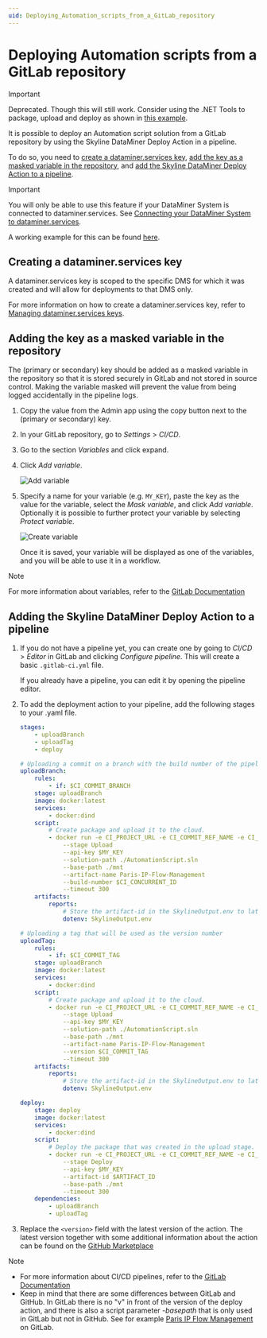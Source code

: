```yaml
---
uid: Deploying_Automation_scripts_from_a_GitLab_repository
---
```


# Deploying Automation scripts from a GitLab repository

> [!IMPORTANT]
> Deprecated. Though this will still work. Consider using the .NET Tools to package, upload and deploy as shown in [this example](#CICD_GitLab_Examples).

It is possible to deploy an Automation script solution from a GitLab repository by using the Skyline DataMiner Deploy Action in a pipeline.

To do so, you need to [create a dataminer.services key](#creating-a-dataminerservices-key), [add the key as a masked variable in the repository](#adding-the-key-as-a-masked-variable-in-the-repository), and [add the Skyline DataMiner Deploy Action to a pipeline](#adding-the-skyline-dataminer-deploy-action-to-a-pipeline).

> [!IMPORTANT]
> You will only be able to use this feature if your DataMiner System is connected to dataminer.services. See [Connecting your DataMiner System to dataminer.services](xref:Connecting_your_DataMiner_System_to_the_cloud).

A working example for this can be found [here](https://gitlab.com/ziinecorp/paris-ip-flow-management).

## Creating a dataminer.services key

A dataminer.services key is scoped to the specific DMS for which it was created and will allow for deployments to that DMS only.

For more information on how to create a dataminer.services key, refer to [Managing dataminer.services keys](xref:Managing_DCP_keys).

## Adding the key as a masked variable in the repository

The (primary or secondary) key should be added as a masked variable in the repository so that it is stored securely in GitLab and not stored in source control. Making the variable masked will prevent the value from being logged accidentally in the pipeline logs.

1. Copy the value from the Admin app using the copy button next to the (primary or secondary) key.

1. In your GitLab repository, go to *Settings* > *CI/CD*.

1. Go to the section *Variables* and click expand.

1. Click *Add variable*.

   ![Add variable](~/develop/images/GitLab_add_variable.png)

1. Specify a name for your variable (e.g. `MY_KEY`), paste the key as the value for the variable, select the *Mask variable*, and click *Add variable*. Optionally it is possible to further protect your variable by selecting *Protect variable*.

   ![Create variable](~/develop/images/GitLab_create_variable.png)

   Once it is saved, your variable will be displayed as one of the variables, and you will be able to use it in a workflow.

> [!NOTE]
> For more information about variables, refer to the [GitLab Documentation](https://docs.gitlab.com/ee/ci/variables/)

## Adding the Skyline DataMiner Deploy Action to a pipeline

1. If you do not have a pipeline yet, you can create one by going to *CI/CD* > *Editor* in GitLab and clicking *Configure pipeline*. This will create a basic `.gitlab-ci.yml` file.

   If you already have a pipeline, you can edit it by opening the pipeline editor.

1. To add the deployment action to your pipeline, add the following stages to your .yaml file.

    ```yml
    stages:
        - uploadBranch
        - uploadTag
        - deploy

    # Uploading a commit on a branch with the build number of the pipeline (e.g. 0.0.56)
    uploadBranch:
        rules:
            - if: $CI_COMMIT_BRANCH
        stage: uploadBranch
        image: docker:latest
        services:
            - docker:dind
        script:
            # Create package and upload it to the cloud.
            - docker run -e CI_PROJECT_URL -e CI_COMMIT_REF_NAME -e CI_COMMIT_TAG -v $(pwd):/mnt ghcr.io/skylinecommunications/skyline-dataminer-deploy-action:<version>
                --stage Upload 
                --api-key $MY_KEY
                --solution-path ./AutomationScript.sln
                --base-path ./mnt
                --artifact-name Paris-IP-Flow-Management 
                --build-number $CI_CONCURRENT_ID
                --timeout 300
        artifacts:
            reports:
                # Store the artifact-id in the SkylineOutput.env to later use in the deploy stage.
                dotenv: SkylineOutput.env

    # Uploading a tag that will be used as the version number
    uploadTag:
        rules:
            - if: $CI_COMMIT_TAG
        stage: uploadBranch
        image: docker:latest
        services:
            - docker:dind
        script:
            # Create package and upload it to the cloud.
            - docker run -e CI_PROJECT_URL -e CI_COMMIT_REF_NAME -e CI_COMMIT_TAG -v $(pwd):/mnt ghcr.io/skylinecommunications/skyline-dataminer-deploy-action:<version>
                --stage Upload 
                --api-key $MY_KEY
                --solution-path ./AutomationScript.sln
                --base-path ./mnt
                --artifact-name Paris-IP-Flow-Management 
                --version $CI_COMMIT_TAG
                --timeout 300
        artifacts:
            reports:
                # Store the artifact-id in the SkylineOutput.env to later use in the deploy stage.
                dotenv: SkylineOutput.env

    deploy:
        stage: deploy
        image: docker:latest
        services:
            - docker:dind
        script:
            # Deploy the package that was created in the upload stage.
            - docker run -e CI_PROJECT_URL -e CI_COMMIT_REF_NAME -e CI_COMMIT_TAG -v $(pwd):/mnt ghcr.io/skylinecommunications/skyline-dataminer-deploy-action:<version>
                --stage Deploy 
                --api-key $MY_KEY
                --artifact-id $ARTIFACT_ID
                --base-path ./mnt
                --timeout 300
        dependencies:
            - uploadBranch
            - uploadTag
    ```

1. Replace the `<version>` field with the latest version of the action. The latest version together with some additional information about the action can be found on the [GitHub Marketplace](https://github.com/marketplace/actions/skyline-dataminer-deploy-action)

> [!NOTE]
>
> - For more information about CI/CD pipelines, refer to the [GitLab Documentation](https://docs.gitlab.com/ee/ci/)
> - Keep in mind that there are some differences between GitLab and GitHub. In GitLab there is no "v" in front of the version of the deploy action, and there is also a script parameter *-basepath* that is only used in GitLab but not in GitHub. See for example [Paris IP Flow Management](https://gitlab.com/ziinecorp/paris-ip-flow-management) on GitLab.
